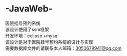 # -JavaWeb- 
医院挂号预约系统           
该设计使用了ssm框架                         
开发环境：eclipse +mysql                         
该设计是对于医院挂号预约系统的设计与实现                  
需要数据库文件的请联系本人邮箱：3050679941@qq.com
